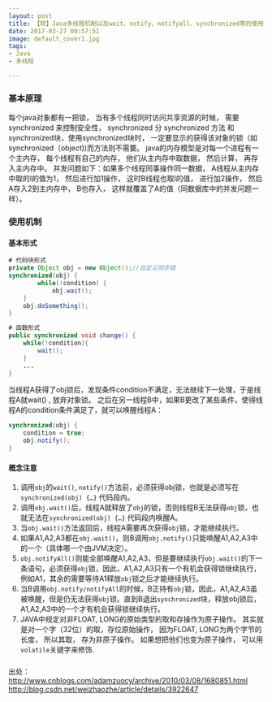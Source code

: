 ```yaml
---
layout: post
title: 【转】Java多线程机制以及wait、notify、notifyall、synchronized等的使用
date: 2017-03-27 00:57:51
image: default_cover1.jpg
tags:
- Java
- 多线程

---
```

### 基本原理
每个java对象都有一把锁， 当有多个线程同时访问共享资源的时候， 需要synchronized 来控制安全性， synchronized 分 synchronized 方法 和synchronized块，使用synchronized块时， 一定要显示的获得该对象的锁（如synchronized（object))而方法则不需要。
java的内存模型是对每一个进程有一个主内存， 每个线程有自己的内存， 他们从主内存中取数据， 然后计算， 再存入主内存中。
并发问题如下：如果多个线程同事操作同一数据， A线程从主内存中取的I的值为1， 然后进行加1操作， 这时B线程也取I的值， 进行加2操作， 然后A存入2到主内存中， B也存入， 这样就覆盖了A的值（同数据库中的并发问题一样）。
### 使用机制
#### 基本形式
```java
# 代码块形式
private Object obj = new Object();//自定义同步锁
synchronized(obj) {
		while(!condition) {
			obj.wait();
	}
	obj.doSomething();
}

# 函数形式
public synchronized void change() {
	while(!condition){
		wait();
	}
	...
}
```

当线程A获得了obj锁后，发现条件condition不满足，无法继续下一处理，于是线程A就wait() , 放弃对象锁。
之后在另一线程B中，如果B更改了某些条件，使得线程A的condition条件满足了，就可以唤醒线程A：
```java
synchronized(obj) {
	condition = true;
	obj.notify();
}
```

#### 概念注意
1. 调用`obj`的`wait()`, `notify()`方法前，必须获得obj锁，也就是必须写在`synchronized(obj) {…}` 代码段内。
2. 调用`obj.wait()`后，线程A就释放了`obj`的锁，否则线程B无法获得`obj`锁，也就无法在`synchronized(obj) {…}` 代码段内唤醒A。
3. 当`obj.wait()`方法返回后，线程A需要再次获得`obj`锁，才能继续执行。
4. 如果A1,A2,A3都在`obj.wait()`，则B调用`obj.notify()`只能唤醒A1,A2,A3中的一个（具体哪一个由JVM决定）。
5. `obj.notifyAll()`则能全部唤醒A1,A2,A3，但是要继续执行`obj.wait()`的下一条语句，必须获得`obj`锁，因此，A1,A2,A3只有一个有机会获得锁继续执行，例如A1，其余的需要等待A1释放`obj`锁之后才能继续执行。
6. 当B调用`obj.notify/notifyAll`的时候，B正持有`obj`锁，因此，A1,A2,A3虽被唤醒，但是仍无法获得`obj`锁。直到B退出`synchronized`块，释放obj锁后，A1,A2,A3中的一个才有机会获得锁继续执行。
7. JAVA中规定对非FLOAT, LONG的原始类型的取和存操作为原子操作。 其实就是对一个字（32位）的取，存位原始操作， 因为FLOAT, LONG为两个字节的长度， 所以其取， 存为非原子操作。 如果想把他们也变为原子操作， 可以用`volatile`关键字来修饰.

### 
出处：
http://www.cnblogs.com/adamzuocy/archive/2010/03/08/1680851.html
http://blog.csdn.net/weizhaozhe/article/details/3922647



